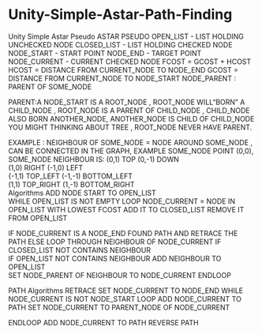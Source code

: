 # Unity-Simple-Astar-Path-Finding
Unity Simple Astar Pseudo
ASTAR PSEUDO
OPEN_LIST  -  LIST HOLDING UNCHECKED NODE
CLOSED_LIST - LIST HOLDING CHECKED NODE
NODE_START  - START POINT
NODE_END - TARGET POINT
NODE_CURRENT - CURRENT CHECKED NODE
FCOST = GCOST + HCOST
HCOST = DISTANCE FROM CURRENT_NODE TO NODE_END
GCOST  = DISTANCE FROM CURRENT_NODE TO NODE_START
NODE_PARENT  : PARENT OF SOME_NODE
 
PARENT:A NODE_START IS A ROOT_NODE , ROOT_NODE WILL“BORN” A CHILD_NODE , ROOT_NODE IS A PARENT OF CHILD_NODE , CHILD_NODE ALSO BORN ANOTHER_NODE, ANOTHER_NODE IS CHILD OF CHILD_NODE YOU MIGHT THINKING ABOUT  TREE , ROOT_NODE NEVER HAVE PARENT.
 
EXAMPLE :
NEIGHBOUR OF SOME_NODE = NODE AROUND SOME_NODE , CAN BE CONNECTED IN THE GRAPH, EXAMPLE SOME_NODE POINT (0,0), SOME_NODE NEIGHBOUR IS:
(0,1) TOP 			(0,-1) DOWN 		
(1,0) 	RIGHT		 (-1,0) LEFT			 
{-1,1) TOP_LEFT 		(-1,-1) BOTTOM_LEFT	 
(1,1)	 TOP_RIGHT		 (1,-1) BOTTOM_RIGHT	 
Algorithms 
ADD NODE START TO OPEN_LIST  
WHILE OPEN_LIST IS NOT EMPTY 
 	 LOOP
NODE_CURRENT = NODE IN OPEN_LIST WITH LOWEST FCOST
ADD IT TO CLOSED_LIST 
REMOVE IT FROM OPEN_LIST
		
IF NODE_CURRENT IS A NODE_END
		FOUND PATH AND RETRACE THE PATH
	ELSE
			LOOP THROUGH NEIGHBOUR OF NODE_CURRENT
					IF CLOSED_LIST NOT CONTAINS NEIGHBOUR  
					IF OPEN_LIST  NOT CONTAINS NEIGHBOUR
							ADD NEIGHBOUR TO OPEN_LIST	
SET NODE_PARENT OF NEIGHBOUR TO NODE_CURRENT
ENDLOOP
			
	
PATH
Algorithms 
RETRACE	
SET NODE_CURRENT TO NODE_END
	WHILE NODE_CURRENT IS NOT NODE_START
LOOP
			ADD NODE_CURRENT TO PATH
	SET NODE_CURRENT TO PARENT_NODE OF NODE_CURRENT
	
 
 
ENDLOOP
ADD NODE_CURRENT TO PATH
REVERSE PATH
 
 
 
